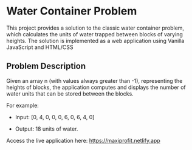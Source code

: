 # Water Container Problem

This project provides a solution to the classic water container problem, which calculates the units of water trapped between blocks of varying heights. The solution is implemented as a web application using Vanilla JavaScript and HTML/CSS 

## Problem Description

Given an array n (with values always greater than -1), representing the heights of blocks, the application computes and displays the number of water units that can be stored between the blocks. 

For example:
 
 - Input: [0, 4, 0, 0, 0, 6, 0, 6, 4, 0]

 - Output: 18 units of water.




 Access the live application here: https://maxiprofit.netlify.app
